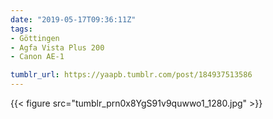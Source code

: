 ```yaml
---
date: "2019-05-17T09:36:11Z"
tags:
- Göttingen
- Agfa Vista Plus 200
- Canon AE-1

tumblr_url: https://yaapb.tumblr.com/post/184937513586
---
```

{{< figure src="tumblr_prn0x8YgS91v9quwwo1_1280.jpg" >}} 
